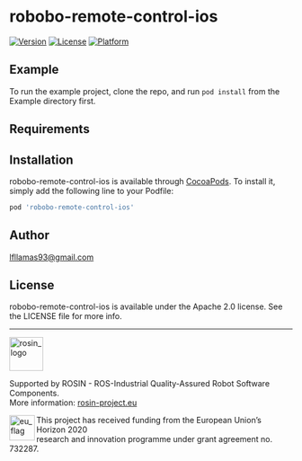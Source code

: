 # robobo-remote-control-ios


[![Version](https://img.shields.io/cocoapods/v/robobo-remote-control-ios.svg?style=flat)](https://cocoapods.org/pods/robobo-remote-control-ios)
[![License](https://img.shields.io/cocoapods/l/robobo-remote-control-ios.svg?style=flat)](https://cocoapods.org/pods/robobo-remote-control-ios)
[![Platform](https://img.shields.io/cocoapods/p/robobo-remote-control-ios.svg?style=flat)](https://cocoapods.org/pods/robobo-remote-control-ios)

## Example

To run the example project, clone the repo, and run `pod install` from the Example directory first.

## Requirements

## Installation

robobo-remote-control-ios is available through [CocoaPods](https://cocoapods.org). To install
it, simply add the following line to your Podfile:

```ruby
pod 'robobo-remote-control-ios'
```

## Author

lfllamas93@gmail.com

## License

robobo-remote-control-ios is available under the Apache 2.0 license. See the LICENSE file for more info.

***
<!-- 
    ROSIN acknowledgement from the ROSIN press kit
    @ https://github.com/rosin-project/press_kit
-->

<a href="http://rosin-project.eu">
  <img src="http://rosin-project.eu/wp-content/uploads/rosin_ack_logo_wide.png" 
       alt="rosin_logo" height="60" >
</a>

Supported by ROSIN - ROS-Industrial Quality-Assured Robot Software Components.  
More information: <a href="http://rosin-project.eu">rosin-project.eu</a>

<img src="http://rosin-project.eu/wp-content/uploads/rosin_eu_flag.jpg" 
     alt="eu_flag" height="45" align="left" >  

This project has received funding from the European Union’s Horizon 2020  
research and innovation programme under grant agreement no. 732287. 

